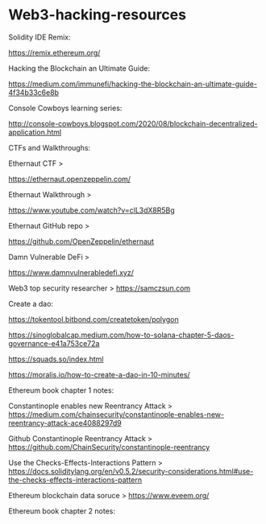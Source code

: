 # Web3-hacking-resources

Solidity IDE Remix: 

https://remix.ethereum.org/

Hacking the Blockchain an Ultimate Guide: 

https://medium.com/immunefi/hacking-the-blockchain-an-ultimate-guide-4f34b33c6e8b

Console Cowboys learning series: 

http://console-cowboys.blogspot.com/2020/08/blockchain-decentralized-application.html

CTFs and Walkthroughs: 

Ethernaut CTF >  

https://ethernaut.openzeppelin.com/

Ethernaut Walkthrough > 

https://www.youtube.com/watch?v=clL3dX8R5Bg

Ethernaut GitHub repo > 

https://github.com/OpenZeppelin/ethernaut

Damn Vulnerable DeFi >

https://www.damnvulnerabledefi.xyz/

Web3 top security researcher > https://samczsun.com

Create a dao: 

https://tokentool.bitbond.com/createtoken/polygon

https://sinoglobalcap.medium.com/how-to-solana-chapter-5-daos-governance-e41a753ce72a

https://squads.so/index.html

https://moralis.io/how-to-create-a-dao-in-10-minutes/

Ethereum book chapter 1 notes:

Constantinople enables new Reentrancy Attack > https://medium.com/chainsecurity/constantinople-enables-new-reentrancy-attack-ace4088297d9

Github Constantinople Reentrancy Attack > https://github.com/ChainSecurity/constantinople-reentrancy

Use the Checks-Effects-Interactions Pattern > https://docs.soliditylang.org/en/v0.5.2/security-considerations.html#use-the-checks-effects-interactions-pattern

Ethereum blockchain data soruce > https://www.eveem.org/

Ethereum book chapter 2 notes: 


